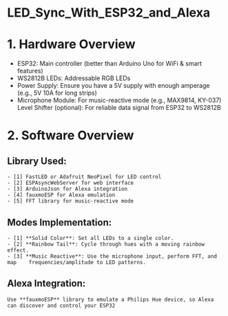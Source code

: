 # LED_Sync_With_ESP32_and_Alexa


# 1. Hardware Overview
 - ESP32: Main controller (better than Arduino Uno for WiFi & smart features)
 - WS2812B LEDs: Addressable RGB LEDs
 - Power Supply: Ensure you have a 5V supply with enough amperage (e.g., 5V 10A for long strips)
 - Microphone Module: For music-reactive mode (e.g., MAX9814, KY-037)
Level Shifter (optional): For reliable data signal from ESP32 to WS2812B


# 2. Software Overview

## Library Used:
    - [1] FastLED or Adafruit NeoPixel for LED control
    - [2] ESPAsyncWebServer for web interface
    - [3] ArduinoJson for Alexa integration
    - [4] fauxmoESP for Alexa emulation
    - [5] FFT library for music-reactive mode

## Modes Implementation:
    - [1] **Solid Color**: Set all LEDs to a single color.
    - [2] **Rainbow Tail**: Cycle through hues with a moving rainbow effect.
    - [3] **Music Reactive**: Use the microphone input, perform FFT, and map    frequencies/amplitude to LED patterns.

## Alexa Integration:
    Use **fauxmoESP** library to emulate a Philips Hue device, so Alexa can discover and control your ESP32